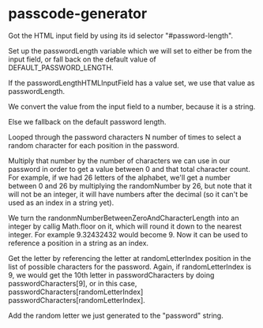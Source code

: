 # passcode-generator

Got the HTML input field by using its id selector "#password-length".

 Set up the passwordLength variable which we will set to either be
 from the input field, or fall back on the default value of DEFAULT_PASSWORD_LENGTH.
 
 If the passwordLengthHTMLInputField has a value set, we use that value as passwordLength.
 
 We convert the value from the input field to a number, because it is a string.
 
 Else we fallback on the default password length.
 
 Looped through the password characters N number of times to select
 a random character for each position in the password.
 
 Multiply that number by the number of characters we can use in our password
 in order to get a value between 0 and that total character count.
 For example, if we had 26 letters of the alphabet, we'll get a number between
 0 and 26 by multiplying the randomNumber by 26, but note that it will not be an
 integer, it will have numbers after the decimal (so it can't be used as an index in
 a string yet).
 
 We turn the randonmNumberBetweenZeroAndCharacterLength into an integer by callig
 Math.floor on it, which will round it down to the nearest integer.
 For example 9.32432432 would become 9. Now it can be used to reference
 a position in a string as an index.
 
 Get the letter by referencing the letter at randomLetterIndex position
  in the list of possible characters for the password. Again, if randomLetterIndex
  is 9, we would get the 10th letter in passwordCharacters by doing passwordCharacters[9],
  or in this case, passwordCharacters[randomLetterIndex]
  passwordCharacters[randomLetterIndex].
  
  Add the random letter we just generated to the "password" string.
  
  
